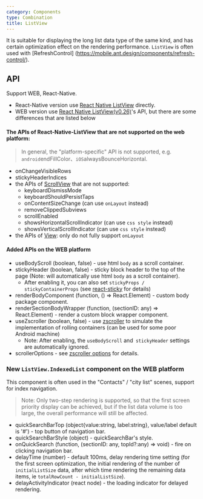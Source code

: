 ```yaml
---
category: Components
type: Combination
title: ListView
---
```


It is suitable for displaying the long list data type of the same kind, and has certain optimization effect on the rendering performance.
`ListView` is often used with [RefreshControl] (https://mobile.ant.design/components/refresh-control/).

## API

Support WEB, React-Native.

- React-Native version use [React Native ListView](https://facebook.github.io/react-native/docs/listview.html#content) directly.
- WEB version use [React Native ListView(v0.26)](http://facebook.github.io/react-native/releases/0.26/docs/listview.html)'s  API, but there are some differences that are listed below

#### The APIs of React-Native-ListView that are not supported on the web platform:
> In general, the "platform-specific" API is not supported, e.g. `android`endFillColor、`iOS`alwaysBounceHorizontal.

- onChangeVisibleRows
- stickyHeaderIndices
- the APIs of [ScrollView](https://facebook.github.io/react-native/docs/scrollview.html#props) that are not supported:
    - keyboardDismissMode
    - keyboardShouldPersistTaps
    - onContentSizeChange (can use `onLayout` instead)
    - removeClippedSubviews
    - scrollEnabled
    - showsHorizontalScrollIndicator (can use `css style` instead)
    - showsVerticalScrollIndicator (can use `css style` instead)
- the APIs of [View](https://facebook.github.io/react-native/docs/view.html#props): only do not fully support `onLayout`


#### Added APIs on the WEB platform

- useBodyScroll (boolean, false) - use html `body` as a scroll container.
- stickyHeader (boolean, false) - sticky block header to the top of the page (Note: will automatically use html `body` as a scroll container).
    - After enabling it, you can also set `stickyProps / stickyContainerProps` (see [react-sticky](https://github.com/captivationsoftware/react-sticky) for details)
- renderBodyComponent (function, () => React.Element) - custom body package component.
- renderSectionBodyWrapper (function, (sectionID: any) => React.Element) - render a custom block wrapper component.
- useZscroller (boolean, false) - use [zscroller](https://github.com/yiminghe/zscroller) to simulate the implementation of rolling containers (can be used for some poor Android machine)
    - Note: After enabling, the `useBodyScroll` and` stickyHeader` settings are automatically ignored.
- scrollerOptions - see [zscroller options](https://github.com/yiminghe/zscroller#options) for details.


### New `ListView.IndexedList` component on the WEB platform

This component is often used in the "Contacts" / "city list" scenes, support for index navigation.

> Note: Only two-step rendering is supported, so that the first screen priority display can be achieved, but if the list data volume is too large, the overall performance will still be affected.

- quickSearchBarTop (object{value:string, label:string}, value/label default is '#') - top button of navigation bar.
- quickSearchBarStyle (object) - quickSearchBar's style.
- onQuickSearch (function, (sectionID: any, topId?:any) => void) - fire on clicking navigation bar.
- delayTime (number) - default 100ms, delay rendering time setting (for the first screen optimization, the initial rendering of the number of `initialListSize` data, after which time rendering the remaining data items, ie `totalRowCount - initialListSize`).
- delayActivityIndicator (react node) - the loading indicator for delayed rendering.
